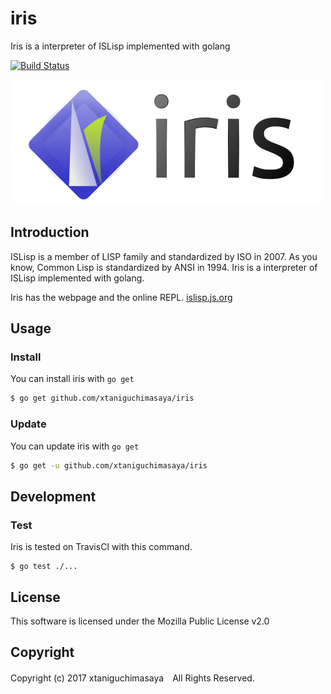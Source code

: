 # iris

Iris is a interpreter of ISLisp implemented with golang

[![Build Status](https://travis-ci.org/xtaniguchimasaya/iris.svg?branch=master)](https://travis-ci.org/xtaniguchimasaya/iris)

![logo](logo.png)

## Introduction

ISLisp is a member of LISP family and standardized by ISO in 2007.
As you know, Common Lisp is standardized by ANSI in 1994.
Iris is a interpreter of ISLisp implemented with golang.

Iris has the webpage and the online REPL. [islisp.js.org](https://islisp.js.org)

## Usage

### Install

You can install iris with `go get`

```bash
$ go get github.com/xtaniguchimasaya/iris
```

### Update

You can update iris with `go get`

```bash
$ go get -u github.com/xtaniguchimasaya/iris
```

## Development

### Test

Iris is tested on TravisCI with this command.

```
$ go test ./...
```

## License
This software is licensed under the Mozilla Public License v2.0

## Copyright
Copyright (c) 2017 xtaniguchimasaya　All Rights Reserved.

